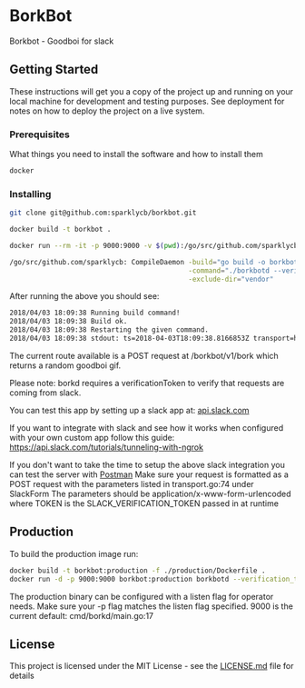 # BorkBot

Borkbot - Goodboi for slack

## Getting Started

These instructions will get you a copy of the project up and running on your local machine for development and testing purposes. See deployment for notes on how to deploy the project on a live system.

### Prerequisites

What things you need to install the software and how to install them

``` bash
docker
```

### Installing

```bash
git clone git@github.com:sparklycb/borkbot.git

docker build -t borkbot .

docker run --rm -it -p 9000:9000 -v $(pwd):/go/src/github.com/sparklycb/borkbot borkbot sh

/go/src/github.com/sparklycb: CompileDaemon -build="go build -o borkbotd borkbot/cmd/borkd/main.go" \
                                            -command="./borkbotd --verification_token=<SLACK_VERIRICATION_TOKEN>" \
                                            -exclude-dir="vendor"
```

After running the above you should see:

```bash
2018/04/03 18:09:38 Running build command!
2018/04/03 18:09:38 Build ok.
2018/04/03 18:09:38 Restarting the given command.
2018/04/03 18:09:38 stdout: ts=2018-04-03T18:09:38.8166853Z transport=http address=:9000 msg=listening
```

The current route available is a POST request at /borkbot/v1/bork which returns a random goodboi gif.

Please note: borkd requires a verificationToken to verify that requests are coming from slack.

You can test this app by setting up a slack app at: [api.slack.com](https://api.slack.com/apps/A8ZB6FMQD)

If you want to integrate with slack and see how it works when configured with your own custom app follow this guide:
https://api.slack.com/tutorials/tunneling-with-ngrok

If you don't want to take the time to setup the above slack integration you can test the server with [Postman](https://www.getpostman.com/)
Make sure your request is formatted as a POST request with the parameters listed in transport.go:74 under SlackForm
The parameters should be application/x-www-form-urlencoded where TOKEN is the SLACK_VERIFICATION_TOKEN passed in at runtime

## Production
To build the production image run:

```bash
docker build -t borkbot:production -f ./production/Dockerfile .
docker run -d -p 9000:9000 borkbot:production borkbotd --verification_token=<SLACK_VERIRICATION_TOKEN>
```

The production binary can be configured with a listen flag for operator needs. Make sure your -p flag matches the listen flag specified. 9000 is the current default: cmd/borkd/main.go:17

## License

This project is licensed under the MIT License - see the [LICENSE.md](LICENSE.md) file for details
